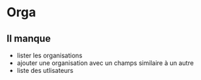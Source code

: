# Orga
 
## Il manque
* lister les organisations
* ajouter une organisation avec un champs similaire à un autre
* liste des utlisateurs
